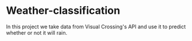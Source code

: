 # Weather-classification

In this project we take data from Visual Crossing's API and use it to predict whether or not it will rain.
